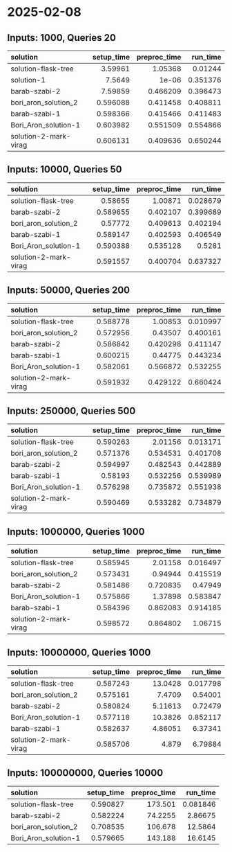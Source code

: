 # 2025-02-08

## Inputs: 1000, Queries 20

| solution              |   setup_time |   preproc_time |   run_time |
|:----------------------|-------------:|---------------:|-----------:|
| solution-flask-tree   |     3.59961  |       1.05368  |   0.01244  |
| solution-1            |     7.5649   |       1e-06    |   0.351376 |
| barab-szabi-2         |     7.59859  |       0.466209 |   0.396473 |
| bori_aron_solution_2  |     0.596088 |       0.411458 |   0.408811 |
| barab-szabi-1         |     0.598366 |       0.415466 |   0.411483 |
| Bori_Aron_solution-1  |     0.603982 |       0.551509 |   0.554866 |
| solution-2-mark-virag |     0.606131 |       0.409636 |   0.650244 |

## Inputs: 10000, Queries 50

| solution              |   setup_time |   preproc_time |   run_time |
|:----------------------|-------------:|---------------:|-----------:|
| solution-flask-tree   |     0.58655  |       1.00871  |   0.028679 |
| barab-szabi-2         |     0.589655 |       0.402107 |   0.399689 |
| bori_aron_solution_2  |     0.57772  |       0.409613 |   0.402194 |
| barab-szabi-1         |     0.589147 |       0.402593 |   0.406549 |
| Bori_Aron_solution-1  |     0.590388 |       0.535128 |   0.5281   |
| solution-2-mark-virag |     0.591557 |       0.400704 |   0.637327 |

## Inputs: 50000, Queries 200

| solution              |   setup_time |   preproc_time |   run_time |
|:----------------------|-------------:|---------------:|-----------:|
| solution-flask-tree   |     0.588778 |       1.00853  |   0.010997 |
| bori_aron_solution_2  |     0.572956 |       0.43507  |   0.400161 |
| barab-szabi-2         |     0.586842 |       0.420298 |   0.411147 |
| barab-szabi-1         |     0.600215 |       0.44775  |   0.443234 |
| Bori_Aron_solution-1  |     0.582061 |       0.566872 |   0.532255 |
| solution-2-mark-virag |     0.591932 |       0.429122 |   0.660424 |

## Inputs: 250000, Queries 500

| solution              |   setup_time |   preproc_time |   run_time |
|:----------------------|-------------:|---------------:|-----------:|
| solution-flask-tree   |     0.590263 |       2.01156  |   0.013171 |
| bori_aron_solution_2  |     0.571376 |       0.534531 |   0.401708 |
| barab-szabi-2         |     0.594997 |       0.482543 |   0.442889 |
| barab-szabi-1         |     0.58193  |       0.532256 |   0.539989 |
| Bori_Aron_solution-1  |     0.576298 |       0.735872 |   0.551938 |
| solution-2-mark-virag |     0.590469 |       0.533282 |   0.734879 |

## Inputs: 1000000, Queries 1000

| solution              |   setup_time |   preproc_time |   run_time |
|:----------------------|-------------:|---------------:|-----------:|
| solution-flask-tree   |     0.585945 |       2.01158  |   0.016497 |
| bori_aron_solution_2  |     0.573431 |       0.94944  |   0.415519 |
| barab-szabi-2         |     0.581486 |       0.720835 |   0.47949  |
| Bori_Aron_solution-1  |     0.575866 |       1.37898  |   0.583847 |
| barab-szabi-1         |     0.584396 |       0.862083 |   0.914185 |
| solution-2-mark-virag |     0.598572 |       0.864802 |   1.06715  |

## Inputs: 10000000, Queries 1000

| solution              |   setup_time |   preproc_time |   run_time |
|:----------------------|-------------:|---------------:|-----------:|
| solution-flask-tree   |     0.587243 |       13.0428  |   0.017798 |
| bori_aron_solution_2  |     0.575161 |        7.4709  |   0.54001  |
| barab-szabi-2         |     0.580824 |        5.11613 |   0.72479  |
| Bori_Aron_solution-1  |     0.577118 |       10.3826  |   0.852117 |
| barab-szabi-1         |     0.582637 |        4.86051 |   6.37341  |
| solution-2-mark-virag |     0.585706 |        4.879   |   6.79884  |

## Inputs: 100000000, Queries 10000

| solution             |   setup_time |   preproc_time |   run_time |
|:---------------------|-------------:|---------------:|-----------:|
| solution-flask-tree  |     0.590827 |       173.501  |   0.081846 |
| barab-szabi-2        |     0.582224 |        74.2255 |   2.86675  |
| bori_aron_solution_2 |     0.708535 |       106.678  |  12.5864   |
| Bori_Aron_solution-1 |     0.579665 |       143.188  |  16.6145   |